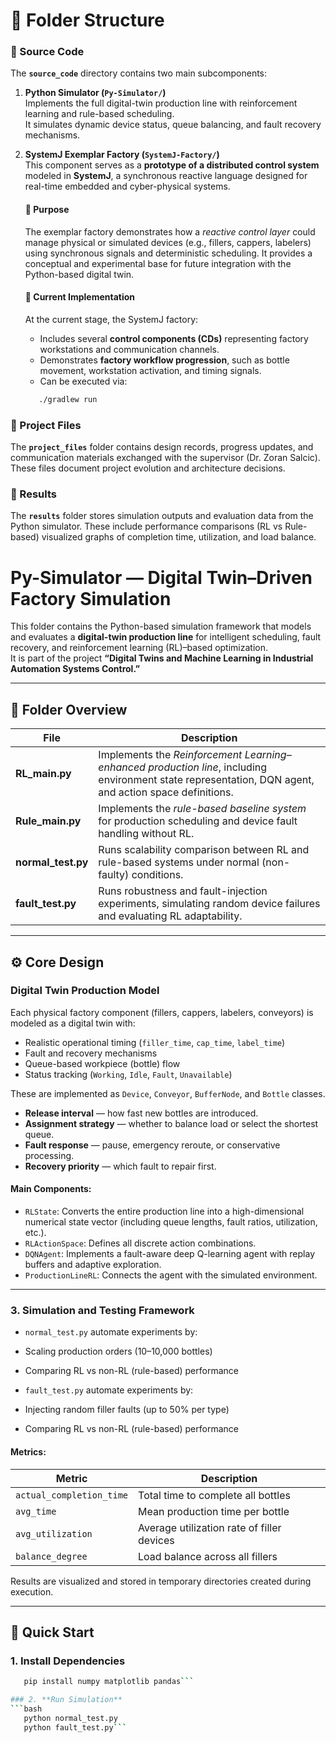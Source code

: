 # 📁 Folder Structure

### 🔹 Source Code
The **`source_code`** directory contains two main subcomponents:

1. **Python Simulator (`Py-Simulator/`)**  
   Implements the full digital-twin production line with reinforcement learning and rule-based scheduling.  
   It simulates dynamic device status, queue balancing, and fault recovery mechanisms.

2. **SystemJ Exemplar Factory (`SystemJ-Factory/`)**  
   This component serves as a **prototype of a distributed control system** modeled in **SystemJ**, a synchronous reactive language designed for real-time embedded and cyber-physical systems.
   #### 🎯 Purpose
    The exemplar factory demonstrates how a *reactive control layer* could manage physical or simulated devices (e.g., fillers, cappers, labelers) using synchronous signals and deterministic scheduling. It provides a conceptual and experimental base for future integration with the Python-based digital twin.
   #### 🧩 Current Implementation
    At the current stage, the SystemJ factory:
    - Includes several **control components (CDs)** representing factory workstations and communication channels.
    - Demonstrates **factory workflow progression**, such as bottle movement, workstation activation, and timing signals.
    - Can be executed via:
     ```bash
        ./gradlew run

### 🔹 Project Files
The **`project_files`** folder contains design records, progress updates, and communication materials exchanged with the supervisor (Dr. Zoran Salcic).
These files document project evolution and architecture decisions.

### 🔹 Results
The **`results`** folder stores simulation outputs and evaluation data from the Python simulator.
These include performance comparisons (RL vs Rule-based) visualized graphs of completion time, utilization, and load balance.

# Py-Simulator — Digital Twin–Driven Factory Simulation

This folder contains the Python-based simulation framework that models and evaluates a **digital-twin production line** for intelligent scheduling, fault recovery, and reinforcement learning (RL)–based optimization.  
It is part of the project **“Digital Twins and Machine Learning in Industrial Automation Systems Control.”**

---

## 📂 Folder Overview

| File | Description |
|------|--------------|
| **RL_main.py** | Implements the *Reinforcement Learning–enhanced production line*, including environment state representation, DQN agent, and action space definitions. |
| **Rule_main.py** | Implements the *rule-based baseline system* for production scheduling and device fault handling without RL. |
| **normal_test.py** | Runs scalability comparison between RL and rule-based systems under normal (non-faulty) conditions. |
| **fault_test.py** | Runs robustness and fault-injection experiments, simulating random device failures and evaluating RL adaptability. |

---

## ⚙️ Core Design

### **Digital Twin Production Model**
Each physical factory component (fillers, cappers, labelers, conveyors) is modeled as a digital twin with:
- Realistic operational timing (`filler_time`, `cap_time`, `label_time`)
- Fault and recovery mechanisms
- Queue-based workpiece (bottle) flow
- Status tracking (`Working`, `Idle`, `Fault`, `Unavailable`)

These are implemented as `Device`, `Conveyor`, `BufferNode`, and `Bottle` classes.

- **Release interval** — how fast new bottles are introduced.
- **Assignment strategy** — whether to balance load or select the shortest queue.
- **Fault response** — pause, emergency reroute, or conservative processing.
- **Recovery priority** — which fault to repair first.

#### Main Components:
- `RLState`: Converts the entire production line into a high-dimensional numerical state vector (including queue lengths, fault ratios, utilization, etc.).
- `RLActionSpace`: Defines all discrete action combinations.
- `DQNAgent`: Implements a fault-aware deep Q-learning agent with replay buffers and adaptive exploration.
- `ProductionLineRL`: Connects the agent with the simulated environment.

---

### 3. **Simulation and Testing Framework**
- `normal_test.py` automate experiments by:
- Scaling production orders (10–10,000 bottles)
- Comparing RL vs non-RL (rule-based) performance

- `fault_test.py` automate experiments by:
- Injecting random filler faults (up to 50% per type)
- Comparing RL vs non-RL (rule-based) performance

#### Metrics:
| Metric | Description |
|---------|-------------|
| `actual_completion_time` | Total time to complete all bottles |
| `avg_time` | Mean production time per bottle |
| `avg_utilization` | Average utilization rate of filler devices |
| `balance_degree` | Load balance across all fillers |

Results are visualized and stored in temporary directories created during execution.

---

## 🚀 Quick Start

### 1. **Install Dependencies**
   ```bash
      pip install numpy matplotlib pandas```

### 2. **Run Simulation**
   ```bash
      python normal_test.py
      python fault_test.py```
